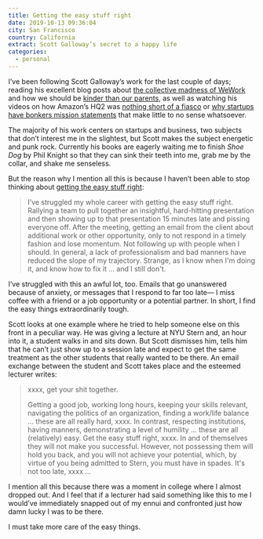 ```yaml
---
title: Getting the easy stuff right
date: 2019-10-13 09:36:04
city: San Francisco
country: California
extract: Scott Galloway’s secret to a happy life
categories: 
  - personal
---
```


I’ve been following Scott Galloway’s work for the last couple of days; reading his excellent blog posts about [the collective madness of WeWork](https://www.profgalloway.com/wewtf) and how we should be [kinder than our parents](https://www.profgalloway.com/mueller-night-invasions), as well as watching his videos on how Amazon’s HQ2 was [nothing short of a fiasco](https://www.youtube.com/watch?v=3baKe4B3eyI) or [why startups have bonkers mission statements](https://www.youtube.com/watch?v=pqFnmhqReRM) that make little to no sense whatsoever.

The majority of his work centers on startups and business, two subjects that don’t interest me in the slightest, but Scott makes the subject energetic and punk rock. Currently his books are eagerly waiting me to finish _Shoe Dog_ by Phil Knight so that they can sink their teeth into me, grab me by the collar, and shake me senseless.

But the reason why I mention all this is because I haven’t been able to stop thinking about [getting the easy stuff right](https://www.profgalloway.com/getting-the-easy-stuff-right):

> I’ve struggled my whole career with getting the easy stuff right. Rallying a team to pull together an insightful, hard-hitting presentation and then showing up to that presentation 15 minutes late and pissing everyone off. After the meeting, getting an email from the client about additional work or other opportunity, only to not respond in a timely fashion and lose momentum. Not following up with people when I should. In general, a lack of professionalism and bad manners have reduced the slope of my trajectory. Strange, as I know when I'm doing it, and know how to fix it … and I still don't.

I’ve struggled with this an awful lot, too. Emails that go unanswered because of anxiety, or messages that I respond to far too late— I miss coffee with a friend or a job opportunity or a potential partner. In short, I find the easy things extraordinarily tough.

Scott looks at one example where he tried to help someone else on this front in a peculiar way. He was giving a lecture at NYU Stern and, an hour into it, a student walks in and sits down. But Scott dismisses him, tells him that he can’t just show up to a session late and expect to get the same treatment as the other students that really wanted to be there. An email exchange between the student and Scott takes place and the esteemed lecturer writes:

> xxxx, get your shit together.
>
> Getting a good job, working long hours, keeping your skills relevant, navigating the politics of an organization, finding a work/life balance … these are all really hard, xxxx. In contrast, respecting institutions, having manners, demonstrating a level of humility … these are all (relatively) easy. Get the easy stuff right, xxxx. In and of themselves they will not make you successful. However, not possessing them will hold you back, and you will not achieve your potential, which, by virtue of you being admitted to Stern, you must have in spades. It's not too late, xxxx ...

I mention all this because there was a moment in college where I almost dropped out. And I feel that if a lecturer had said something like this to me I would’ve immediately snapped out of my ennui and confronted just how damn lucky I was to be there.

I must take more care of the easy things.
